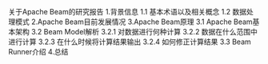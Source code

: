  关于Apache Beam的研究报告 
	 1.背景信息 
		 1.1 基本术语以及相关概念 
		 1.2 数据处理模式 
	 2.Apache Beam目前发展情况 
	 3.Apache Beam原理 
		 3.1 Apache Beam基本架构 
		 3.2 Beam Model解析 
			3.2.1 对数据进行何种计算 
			3.2.2 数据在什么范围中进行计算 
			3.2.3 在什么时候将计算结果输出
			3.2.4 如何修正计算结果 
		3.3 Beam Runner介绍 
	4.总结
